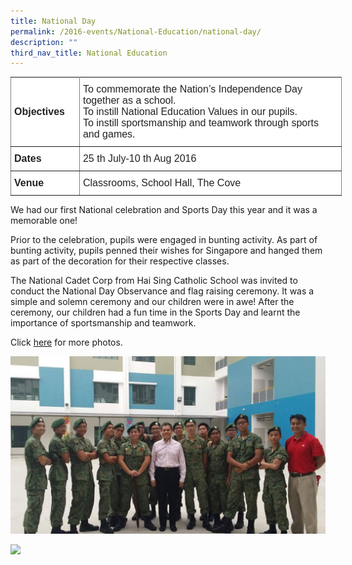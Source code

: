 ```yaml
---
title: National Day
permalink: /2016-events/National-Education/national-day/
description: ""
third_nav_title: National Education
---
```

<style type="text/css">
.tg  {border-collapse:collapse;border-spacing:0;margin:0px auto;}
.tg td{border-color:black;border-style:solid;border-width:1px;font-family:Arial, sans-serif;font-size:14px;
  overflow:hidden;padding:10px 5px;word-break:normal;}
.tg th{border-color:black;border-style:solid;border-width:1px;font-family:Arial, sans-serif;font-size:14px;
  font-weight:normal;overflow:hidden;padding:10px 5px;word-break:normal;}
.tg .tg-ejbf{background-color:#FFF;border-color:inherit;color:#222;font-size:16px;text-align:left;vertical-align:top}
.tg .tg-kdpx{background-color:#FFF;border-color:inherit;color:#222;font-size:16px;text-align:left;vertical-align:middle}
.tg .tg-x4x2{background-color:#FFF;border-color:inherit;color:#222;font-size:16px;font-weight:bold;text-align:left;
  vertical-align:middle}
</style>
<table class="tg" style="undefined;table-layout: fixed; width: 530px">
<colgroup>
<col style="width: 110px">
<col style="width: 420px">
</colgroup>
<tbody>
  <tr>
    <td class="tg-x4x2">Objectives<br></td>
    <td class="tg-ejbf">To commemorate the Nation’s Independence Day together as a school.<br>To instill National Education Values in our pupils.<br>To instill sportsmanship and teamwork through sports and games.</td>
  </tr>
  <tr>
    <td class="tg-x4x2">Dates<br></td>
    <td class="tg-kdpx"><span style="color:#222;background-color:transparent">25</span> th <span style="color:#222;background-color:transparent">July-10</span> th <span style="color:#222;background-color:transparent">Aug 2016</span><br></td>
  </tr>
  <tr>
    <td class="tg-x4x2">Venue<br></td>
    <td class="tg-kdpx"><span style="color:#222;background-color:transparent">Classrooms, School Hall, The Cove</span></td>
  </tr>
</tbody>
</table>

We had our first National celebration and Sports Day this year and it was a memorable one!  

Prior to the celebration, pupils were engaged in bunting activity. As part of bunting activity, pupils penned their wishes for Singapore and hanged them as part of the decoration for their respective classes. 

  

The National Cadet Corp from Hai Sing Catholic School was invited to conduct the National Day Observance and flag raising ceremony. It was a simple and solemn ceremony and our children were in awe! After the ceremony, our children had a fun time in the Sports Day and learnt the importance of sportsmanship and teamwork. 

  

Click <a href="https://flic.kr/s/aHskEk8Kjm">here</a> for more photos.


![](/images/Principal%20with%20NCC%20cadets%20from%20Hai%20Sing%20Catholic%20High%20School.jpeg)

<img src="/images/principal.jpg" 
     style="width:75%">
